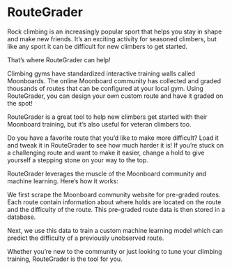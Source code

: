 # RouteGrader

Rock climbing is an increasingly popular sport that helps you stay in shape and make new friends. It’s an exciting activity for seasoned climbers, but like any sport it can be difficult for new climbers to get started. 

That’s where RouteGrader can help!

Climbing gyms have standardized interactive training walls called Moonboards. The online Moonboard community has collected and graded thousands of routes that can be configured at your local gym. Using RouteGrader, you can design your own custom route and have it graded on the spot! 

RouteGrader is a great tool to help new climbers get started with their Moonboard training, but it’s also useful for veteran climbers too. 

Do you have a favorite route that you’d like to make more difficult? Load it and tweak it in RouteGrader to see how much harder it is! If you’re stuck on a challenging route and want to make it easier, change a hold to give yourself a stepping stone on your way to the top. 

RouteGrader leverages the muscle of the Moonboard community and machine learning. Here’s how it works:

We first scrape the Moonboard community website for pre-graded routes. Each route contain information about where holds are located on the route and the difficulty of the route. This pre-graded route data is then stored in a database. 

Next, we use this data to train a custom machine learning model which can predict the difficulty of a previously unobserved route. 

Whether you’re new to the community or just looking to tune your climbing training, RouteGrader is the tool for you. 

